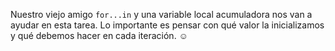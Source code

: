 Nuestro viejo amigo `for...in` y una variable local acumuladora nos van a ayudar en esta tarea. Lo importante es pensar con qué valor la inicializamos y qué debemos hacer en cada iteración. :relaxed: